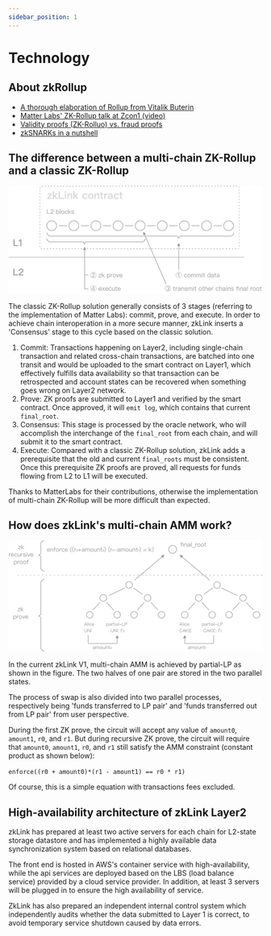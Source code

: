 ```yaml
---
sidebar_position: 1
---
```


# Technology

## About zkRollup
- [A thorough elaboration of Rollup from Vitalik Buterin](https://vitalik.ca/general/2021/01/05/rollup.html)
- [Matter Labs' ZK-Rollup talk at Zcon1 (video)](https://www.youtube.com/watch?v=QyM9qdFKsEA)
- [Validity proofs (ZK-Rolluo) vs. fraud proofs](https://medium.com/starkware/validity-proofs-vs-fraud-proofs-4ef8b4d3d87a)
- [zkSNARKs in a nutshell](https://blog.ethereum.org/2016/12/05/zksnarks-in-a-nutshell/)

## The difference between a multi-chain ZK-Rollup and a classic ZK-Rollup
![Contract](../../static/img/tech/offchain.png)

The classic ZK-Rollup solution generally consists of 3 stages (referring to the implementation of Matter Labs): commit, prove, and execute. In order to achieve chain interoperation in a more secure manner, zkLink inserts a 'Consensus' stage to this cycle based on the classic solution.
1. <span className="highlight">Commit</span>: Transactions happening on Layer2, including single-chain transaction and related cross-chain transactions, are batched into one transit and would be uploaded to the smart contract on Layer1, which effectively fulfills data availability so that transaction can be retrospected and account states can be recovered when something goes wrong on Layer2 network.
2. <span className="highlight">Prove</span>: ZK proofs are submitted to Layer1 and verified by the smart contract. Once approved, it will `emit log`, which contains that current `final_root`.
3. <span className="highlight">Consensus</span>: This stage is processed by the oracle network, who will accomplish the interchange of the `final_root` from each chain, and will submit it to the smart contract.
4. <span className="highlight">Execute</span>: Compared with a classic ZK-Rollup solution, zkLink adds a prerequisite that the old and current `final_roots` must be consistent. Once this prerequisite ZK proofs are proved, all requests for funds flowing from L2 to L1 will be executed.

Thanks to MatterLabs for their contributions, otherwise the implementation of multi-chain ZK-Rollup will be more difficult than expected.

## How does zkLink's multi-chain AMM work?
![AMM](../../static/img/tech/chains-amm.png)

In the current zkLink V1, multi-chain AMM is achieved by partial-LP as shown in the figure. The two halves of one pair are stored in the two parallel states.

The process of swap is also divided into two parallel processes, respectively being 'funds transferred to LP pair' and 'funds transferred out from LP pair' from user perspective.

During the first ZK prove, the circuit will accept any value of `amount0`, `amount1`, `r0`, and `r1`. But during recursive ZK prove, the circuit will require that `amount0`, `amount1`, `r0`, and `r1`
still satisfy the AMM constraint (constant product as shown below):

`enforce((r0 + amount0)*(r1 - amount1) == r0 * r1)`

Of course, this is a simple equation with transactions fees excluded.

## High-availability architecture of zkLink Layer2

zkLink has prepared at least two active servers for each chain for L2-state storage datastore and has implemented a highly available data synchronization system based on relational databases.

The front end is hosted in AWS's container service with high-availability, while the api services are deployed based on the LBS (load balance service) provided by a cloud service provider. In addition, at least 3 servers will be plugged in to ensure the high availability of service.

ZkLink has also prepared an independent internal control system which independently audits whether the data submitted to Layer 1 is correct, to avoid temporary service shutdown caused by data errors.
